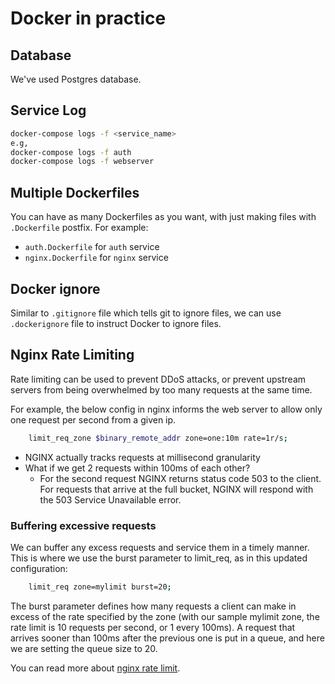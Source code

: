 # Docker in practice

## Database
We've used Postgres database. 

## Service Log
```bash
docker-compose logs -f <service_name>
e.g,
docker-compose logs -f auth
docker-compose logs -f webserver
```

## Multiple Dockerfiles
You can have as many Dockerfiles as you want, with just making files with ``.Dockerfile`` postfix. For example: 
* ``auth.Dockerfile`` for ``auth`` service
* ``nginx.Dockerfile`` for ``nginx`` service

## Docker ignore
Similar to ``.gitignore`` file which tells git to ignore files, we can use ``.dockerignore`` file to instruct Docker to ignore files. 

## Nginx Rate Limiting
Rate limiting can be used to prevent DDoS attacks, or prevent upstream servers from being overwhelmed by too many requests at the same time.

For example, the below config in nginx informs the web server to allow only one request per second from a given ip. 
```bash
    limit_req_zone $binary_remote_addr zone=one:10m rate=1r/s;
```

* NGINX actually tracks requests at millisecond granularity
* What if we get 2 requests within 100ms of each other? 
  * For the second request NGINX returns status code 503 to the client. For requests that arrive at the full bucket, NGINX will respond with the 503 Service Unavailable error. 

### Buffering excessive requests
We can buffer any excess requests and service them in a timely manner. This is where we use the burst parameter to limit_req, as in this updated configuration:
```bash
    limit_req zone=mylimit burst=20;
```

The burst parameter defines how many requests a client can make in excess of the rate specified by the zone (with our sample mylimit zone, the rate limit is 10 requests per second, or 1 every 100ms). A request that arrives sooner than 100ms after the previous one is put in a queue, and here we are setting the queue size to 20.

You can read more about [nginx rate limit](https://www.nginx.com/blog/rate-limiting-nginx/).